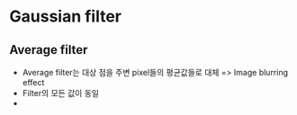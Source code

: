 # Gaussian filter

## Average filter

- Average filter는 대상 점을 주변 pixel들의 평균값들로 대체 => Image blurring effect
- Filter의 모든 값이 동일
- 
